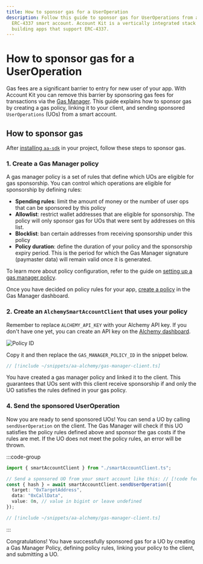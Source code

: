 ```yaml
---
title: How to sponsor gas for a UserOperation
description: Follow this guide to sponsor gas for UserOperations from any
  ERC-4337 smart account. Account Kit is a vertically integrated stack for
  building apps that support ERC-4337.
---
```



# How to sponsor gas for a UserOperation

Gas fees are a significant barrier to entry for new user of your app. With Account Kit you can remove this barrier by sponsoring gas fees for transactions via the [Gas Manager](https://docs.alchemy.com/docs/gas-manager-services/?a=ak-docs). This guide explains how to sponsor gas by creating a gas policy, linking it to your client, and sending sponsored `UserOperations` (UOs) from a smart account.

## How to sponsor gas

After [installing `aa-sdk`](/getting-started/introduction) in your project, follow these steps to sponsor gas.

### 1. Create a Gas Manager policy

A gas manager policy is a set of rules that define which UOs are eligible for gas sponsorship. You can control which operations are eligible for sponsorship by defining rules:

- **Spending rules**: limit the amount of money or the number of user ops that can be sponsored by this policy
- **Allowlist**: restrict wallet addresses that are eligible for sponsorship. The policy will only sponsor gas for UOs that were sent by addresses on this list.
- **Blocklist**: ban certain addresses from receiving sponsorship under this policy
- **Policy duration**: define the duration of your policy and the sponsorship expiry period. This is the period for which the Gas Manager signature (paymaster data) will remain valid once it is generated.

To learn more about policy configuration, refer to the guide on [setting up a gas manager policy](https://docs.alchemy.com/docs/setup-a-gas-manager-policy/?a=ak-docs).

Once you have decided on policy rules for your app, [create a policy](https://dashboard.alchemy.com/gas-manager/policy/create/?a=ak-docs) in the Gas Manager dashboard.

### 2. Create an `AlchemySmartAccountClient` that uses your policy

Remember to replace `ALCHEMY_API_KEY` with your Alchemy API key. If you don't have one yet, you can create an API key on the [Alchemy dashboard](https://dashboard.alchemy.com/signup/?a=aa-docs).

![Policy ID](/images/policy-id.png)

Copy it and then replace the `GAS_MANAGER_POLICY_ID` in the snippet below.

```ts [gas-manager-client.ts]
// [!include ~/snippets/aa-alchemy/gas-manager-client.ts]
```

You have created a gas manager policy and linked it to the client. This guarantees that UOs sent with this client receive sponsorship if and only the UO satisfies the rules defined in your gas policy.

### 4. Send the sponsored UserOperation

Now you are ready to send sponsored UOs! You can send a UO by calling `sendUserOperation` on the client. The Gas Manager will check if this UO satisfies the policy rules defined above and sponsor the gas costs if the rules are met. If the UO does not meet the policy rules, an error will be thrown.

:::code-group

```ts [sponsor-gas.ts]
import { smartAccountClient } from "./smartAccountClient.ts";

// Send a sponsored UO from your smart account like this: // [!code focus:6]
const { hash } = await smartAccountClient.sendUserOperation({
  target: "0xTargetAddress",
  data: "0xCallData",
  value: 0n, // value in bigint or leave undefined
});
```

```ts [gas-manager-client.ts]
// [!include ~/snippets/aa-alchemy/gas-manager-client.ts]
```

:::

Congratulations! You have successfully sponsored gas for a UO by creating a Gas Manager Policy, defining policy rules, linking your policy to the client, and submitting a UO.
